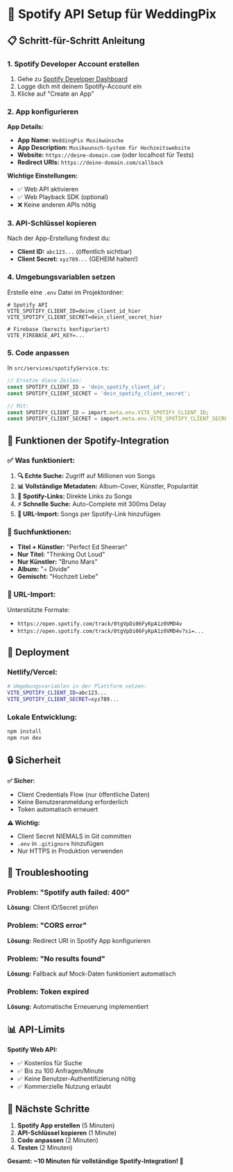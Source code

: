 # 🎵 Spotify API Setup für WeddingPix

## 📋 Schritt-für-Schritt Anleitung

### 1. Spotify Developer Account erstellen

1. Gehe zu [Spotify Developer Dashboard](https://developer.spotify.com/dashboard/applications)
2. Logge dich mit deinem Spotify-Account ein
3. Klicke auf "Create an App"

### 2. App konfigurieren

**App Details:**
- **App Name:** `WeddingPix Musikwünsche`
- **App Description:** `Musikwunsch-System für Hochzeitswebsite`
- **Website:** `https://deine-domain.com` (oder localhost für Tests)
- **Redirect URIs:** `https://deine-domain.com/callback`

**Wichtige Einstellungen:**
- ✅ Web API aktivieren
- ✅ Web Playback SDK (optional)
- ❌ Keine anderen APIs nötig

### 3. API-Schlüssel kopieren

Nach der App-Erstellung findest du:
- **Client ID:** `abc123...` (öffentlich sichtbar)
- **Client Secret:** `xyz789...` (GEHEIM halten!)

### 4. Umgebungsvariablen setzen

Erstelle eine `.env` Datei im Projektordner:

```env
# Spotify API
VITE_SPOTIFY_CLIENT_ID=deine_client_id_hier
VITE_SPOTIFY_CLIENT_SECRET=dein_client_secret_hier

# Firebase (bereits konfiguriert)
VITE_FIREBASE_API_KEY=...
```

### 5. Code anpassen

In `src/services/spotifyService.ts`:

```typescript
// Ersetze diese Zeilen:
const SPOTIFY_CLIENT_ID = 'dein_spotify_client_id';
const SPOTIFY_CLIENT_SECRET = 'dein_spotify_client_secret';

// Mit:
const SPOTIFY_CLIENT_ID = import.meta.env.VITE_SPOTIFY_CLIENT_ID;
const SPOTIFY_CLIENT_SECRET = import.meta.env.VITE_SPOTIFY_CLIENT_SECRET;
```

## 🔧 Funktionen der Spotify-Integration

### ✅ Was funktioniert:

1. **🔍 Echte Suche:** Zugriff auf Millionen von Songs
2. **📊 Vollständige Metadaten:** Album-Cover, Künstler, Popularität
3. **🔗 Spotify-Links:** Direkte Links zu Songs
4. **⚡ Schnelle Suche:** Auto-Complete mit 300ms Delay
5. **🎯 URL-Import:** Songs per Spotify-Link hinzufügen

### 🎵 Suchfunktionen:

- **Titel + Künstler:** "Perfect Ed Sheeran"
- **Nur Titel:** "Thinking Out Loud"
- **Nur Künstler:** "Bruno Mars"
- **Album:** "÷ Divide"
- **Gemischt:** "Hochzeit Liebe"

### 📱 URL-Import:

Unterstützte Formate:
- `https://open.spotify.com/track/0tgVpDi06FyKpA1z0VMD4v`
- `https://open.spotify.com/track/0tgVpDi06FyKpA1z0VMD4v?si=...`

## 🚀 Deployment

### Netlify/Vercel:
```bash
# Umgebungsvariablen in der Plattform setzen:
VITE_SPOTIFY_CLIENT_ID=abc123...
VITE_SPOTIFY_CLIENT_SECRET=xyz789...
```

### Lokale Entwicklung:
```bash
npm install
npm run dev
```

## 🔒 Sicherheit

**✅ Sicher:**
- Client Credentials Flow (nur öffentliche Daten)
- Keine Benutzeranmeldung erforderlich
- Token automatisch erneuert

**⚠️ Wichtig:**
- Client Secret NIEMALS in Git committen
- `.env` in `.gitignore` hinzufügen
- Nur HTTPS in Produktion verwenden

## 🐛 Troubleshooting

### Problem: "Spotify auth failed: 400"
**Lösung:** Client ID/Secret prüfen

### Problem: "CORS error"
**Lösung:** Redirect URI in Spotify App konfigurieren

### Problem: "No results found"
**Lösung:** Fallback auf Mock-Daten funktioniert automatisch

### Problem: Token expired
**Lösung:** Automatische Erneuerung implementiert

## 📊 API-Limits

**Spotify Web API:**
- ✅ Kostenlos für Suche
- ✅ Bis zu 100 Anfragen/Minute
- ✅ Keine Benutzer-Authentifizierung nötig
- ✅ Kommerzielle Nutzung erlaubt

## 🎯 Nächste Schritte

1. **Spotify App erstellen** (5 Minuten)
2. **API-Schlüssel kopieren** (1 Minute)
3. **Code anpassen** (2 Minuten)
4. **Testen** (2 Minuten)

**Gesamt: ~10 Minuten für vollständige Spotify-Integration! 🎉**